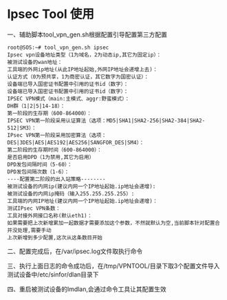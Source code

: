 # Ipsec Tool 使用

一、辅助脚本tool\_vpn\_gen.sh根据配置引导配置第三方配置

```
root@SOS:~# tool_vpn_gen.sh ipsec
Ipsec vpn设备地址类型（1为域名，2为动态ip,其它为固定ip）：
被测试设备的wan地址：
工具端的外网ip地址(从此IP地址起始,外网IP地址会递增上去)：
认证方式（0为预共享，1为商密认证，其它数字为国密认证）：
设备端已导入国密证书配置中引用的证书id（数字）：
设备端已导入国密证书配置中引用的证书id（数字）：
IPSEC VPN模式（main:主模式、aggr:野蛮模式）：
DH群（1|2|5|14-18）：
第一阶段的生存期（600-864000）：
IPSEC VPN第一阶段采用认证算法（选项：MD5|SHA1|SHA2-256|SHA2-384|SHA2-512|SM3）：
IPsec VPN第一阶段采用加密算法（选项：DES|3DES|AES|AES192|AES256|SANGFOR_DES|SM4）：
第二阶段的生存期时间（600-864000）：
是否启用DPD（1为禁用,其它为启用）
DPD发包间隔时间（5-60）：
DPD发包间隔次数（1-6）：
----配置第二阶段的出入站策略--------
被测试设备的内网ip(建议内网一个IP地址起始.ip地址会递增):
被测试设备的内网ip掩码（输入255.255.255.255）:
工具端的内网IP地址(建议内网一个IP地址起始.ip地址会递增)：
测试IPsec VPN条数：
工具对接外网接口名称(默认eth1)：
如果需要把上次新增累加一起数据才需要添加这个参数，不然就默认为空,当前脚本针对配置合并没处理,需要手动
上次新增到多少配置,这次从这条数目开始
```

二、配置完成后，在/var/ipsec.log文件取执行命令

三、执行上面日志的命令成功后，在/tmp/VPNTOOL/目录下取3个配置文件导入测试设备中/etc/sinfor/dlan目录下

四、重启被测试设备的lmdlan,会通过命令工具让其配置生效

